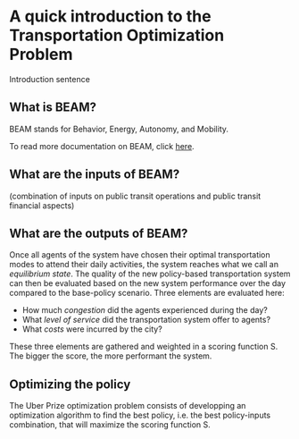 # A quick introduction to the Transportation Optimization Problem

Introduction sentence

## What is BEAM?

BEAM stands for Behavior, Energy, Autonomy, and Mobility.

To read more documentation on BEAM, click [here](https://beam.readthedocs.io/en/latest/about.html#overview).

## What are the inputs of BEAM?

(combination of inputs on public transit operations and public transit financial aspects)


## What are the outputs of BEAM? 

Once all agents of the system have chosen their optimal transportation modes to attend their daily activities, the system reaches what we call an *equilibrium state*. The quality of the new policy-based transportation system can then be evaluated based on the new system performance over the day compared to the base-policy scenario. Three elements are evaluated here:

* How much *congestion* did the agents experienced during the day?
* What *level of service* did the transportation system offer to agents?
* What *costs* were incurred by the city?

These three elements are gathered and weighted in a scoring function S. The bigger the score, the more performant the system.

## Optimizing the policy  

The Uber Prize optimization problem consists of developping an optimization algorithm to find the best policy, i.e. the best policy-inputs combination, that will maximize the scoring function S.
